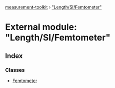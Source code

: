 [measurement-toolkit](../README.md) › ["Length/SI/Femtometer"](_length_si_femtometer_.md)

# External module: "Length/SI/Femtometer"

## Index

### Classes

* [Femtometer](../classes/_length_si_femtometer_.femtometer.md)
